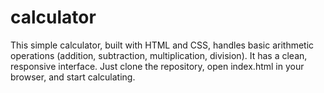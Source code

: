 # calculator
This simple calculator, built with HTML and CSS, handles basic arithmetic operations (addition, subtraction, multiplication, division). It has a clean, responsive interface. Just clone the repository, open index.html in your browser, and start calculating.
